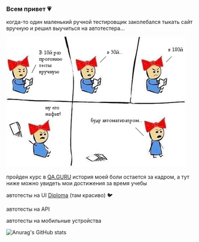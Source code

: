 ### Всем привет :heartpulse:

когда-то один маленький ручной тестировщик заколебался тыкать сайт вручную и решил выучиться на автотестера...

![](картинки-javascript-программирование-3340155.jpeg)

пройден курс в   <a target="_blank" href="https://qa.guru/">QA.GURU</a>  история моей боли остается за кадром, а тут ниже можно увидеть мои достижения за время учебы

автотесты на UI <a target="_blank" href="https://github.com/SashkaDikaya/Diploma/">Diploma</a> (там красиво) :bird:

автотесты на API 

автотесты на мобильные устройства 

![Anurag's GitHub stats](https://github-readme-stats.vercel.app/api?username=SashkaDikaya&show_icons=true&theme=tokyonight)



<!--
**SashkaDikaya/SashkaDikaya** is a ✨ _special_ ✨ repository because its `README.md` (this file) appears on your GitHub profile.

Here are some ideas to get you started:

- 🔭 I’m currently working on ...
- 🌱 I’m currently learning ...
- 👯 I’m looking to collaborate on ...
- 🤔 I’m looking for help with ...
- 💬 Ask me about ...
- 📫 How to reach me: ...
- 😄 Pronouns: ...
- ⚡ Fun fact: ...
-->
